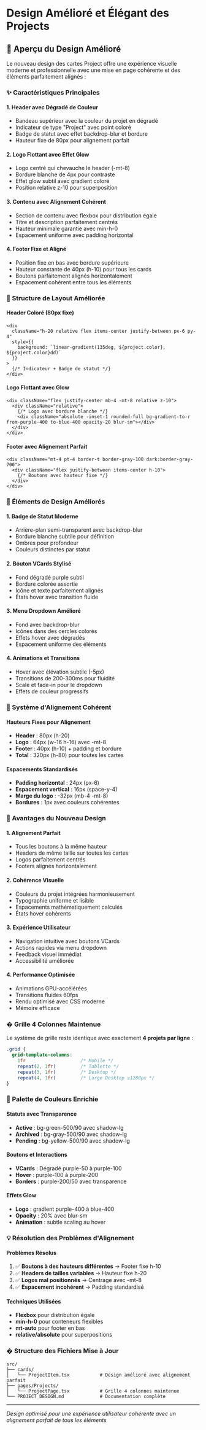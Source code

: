 # Design Amélioré et Élégant des Projects

## 🎨 Aperçu du Design Amélioré

Le nouveau design des cartes Project offre une expérience visuelle moderne et professionnelle avec une mise en page cohérente et des éléments parfaitement alignés :

### ✨ Caractéristiques Principales

#### 1. **Header avec Dégradé de Couleur**
- Bandeau supérieur avec la couleur du projet en dégradé
- Indicateur de type "Project" avec point coloré
- Badge de statut avec effet backdrop-blur et bordure
- Hauteur fixe de 80px pour alignement parfait

#### 2. **Logo Flottant avec Effet Glow**
- Logo centré qui chevauche le header (-mt-8)
- Bordure blanche de 4px pour contraste
- Effet glow subtil avec gradient coloré
- Position relative z-10 pour superposition

#### 3. **Contenu avec Alignement Cohérent**
- Section de contenu avec flexbox pour distribution égale
- Titre et description parfaitement centrés
- Hauteur minimale garantie avec min-h-0
- Espacement uniforme avec padding horizontal

#### 4. **Footer Fixe et Aligné**
- Position fixe en bas avec bordure supérieure
- Hauteur constante de 40px (h-10) pour tous les cards
- Boutons parfaitement alignés horizontalement
- Espacement cohérent entre tous les éléments

### 🎯 Structure de Layout Améliorée

#### Header Coloré (80px fixe)
```tsx
<div 
  className="h-20 relative flex items-center justify-between px-6 py-4"
  style={{
    background: `linear-gradient(135deg, ${project.color}, ${project.color}dd)`
  }}
>
  {/* Indicateur + Badge de statut */}
</div>
```

#### Logo Flottant avec Glow
```tsx
<div className="flex justify-center mb-4 -mt-8 relative z-10">
  <div className="relative">
    {/* Logo avec bordure blanche */}
    <div className="absolute -inset-1 rounded-full bg-gradient-to-r from-purple-400 to-blue-400 opacity-20 blur-sm"></div>
  </div>
</div>
```

#### Footer avec Alignement Parfait
```tsx
<div className="mt-4 pt-4 border-t border-gray-100 dark:border-gray-700">
  <div className="flex justify-between items-center h-10">
    {/* Boutons avec hauteur fixe */}
  </div>
</div>
```

### 🎨 Éléments de Design Améliorés

#### 1. **Badge de Statut Moderne**
- Arrière-plan semi-transparent avec backdrop-blur
- Bordure blanche subtile pour définition
- Ombres pour profondeur
- Couleurs distinctes par statut

#### 2. **Bouton VCards Stylisé**
- Fond dégradé purple subtil
- Bordure colorée assortie
- Icône et texte parfaitement alignés
- États hover avec transition fluide

#### 3. **Menu Dropdown Amélioré**
- Fond avec backdrop-blur
- Icônes dans des cercles colorés
- Effets hover avec dégradés
- Espacement uniforme des éléments

#### 4. **Animations et Transitions**
- Hover avec élévation subtile (-5px)
- Transitions de 200-300ms pour fluidité
- Scale et fade-in pour le dropdown
- Effets de couleur progressifs

### 📏 Système d'Alignement Cohérent

#### Hauteurs Fixes pour Alignement
- **Header** : 80px (h-20)
- **Logo** : 64px (w-16 h-16) avec -mt-8
- **Footer** : 40px (h-10) + padding et bordure
- **Total** : 320px (h-80) pour toutes les cartes

#### Espacements Standardisés
- **Padding horizontal** : 24px (px-6)
- **Espacement vertical** : 16px (space-y-4)
- **Marge du logo** : -32px (mb-4 -mt-8)
- **Bordures** : 1px avec couleurs cohérentes

### 🎪 Avantages du Nouveau Design

#### 1. **Alignement Parfait**
- Tous les boutons à la même hauteur
- Headers de même taille sur toutes les cartes
- Logos parfaitement centrés
- Footers alignés horizontalement

#### 2. **Cohérence Visuelle**
- Couleurs du projet intégrées harmonieusement
- Typographie uniforme et lisible
- Espacements mathématiquement calculés
- États hover cohérents

#### 3. **Expérience Utilisateur**
- Navigation intuitive avec boutons VCards
- Actions rapides via menu dropdown
- Feedback visuel immédiat
- Accessibilité améliorée

#### 4. **Performance Optimisée**
- Animations GPU-accélérées
- Transitions fluides 60fps
- Rendu optimisé avec CSS moderne
- Mémoire efficace

### � Grille 4 Colonnes Maintenue

Le système de grille reste identique avec exactement **4 projets par ligne** :

```css
.grid {
  grid-template-columns: 
    1fr                    /* Mobile */
    repeat(2, 1fr)         /* Tablette */
    repeat(3, 1fr)         /* Desktop */
    repeat(4, 1fr)         /* Large Desktop ≥1280px */
}
```

### 🎨 Palette de Couleurs Enrichie

#### Statuts avec Transparence
- **Active** : bg-green-500/90 avec shadow-lg
- **Archived** : bg-gray-500/90 avec shadow-lg
- **Pending** : bg-yellow-500/90 avec shadow-lg

#### Boutons et Interactions
- **VCards** : Dégradé purple-50 à purple-100
- **Hover** : purple-100 à purple-200  
- **Borders** : purple-200/50 avec transparence

#### Effets Glow
- **Logo** : gradient purple-400 à blue-400
- **Opacity** : 20% avec blur-sm
- **Animation** : subtle scaling au hover

### 💡 Résolution des Problèmes d'Alignement

#### Problèmes Résolus
1. ✅ **Boutons à des hauteurs différentes** → Footer fixe h-10
2. ✅ **Headers de tailles variables** → Hauteur fixe h-20
3. ✅ **Logos mal positionnés** → Centrage avec -mt-8
4. ✅ **Espacement incohérent** → Padding standardisé

#### Techniques Utilisées
- **Flexbox** pour distribution égale
- **min-h-0** pour conteneurs flexibles
- **mt-auto** pour footer en bas
- **relative/absolute** pour superpositions

### � Structure des Fichiers Mise à Jour

```
src/
├── cards/
│   └── ProjectItem.tsx           # Design amélioré avec alignement parfait
├── pages/Projects/
│   └── ProjectPage.tsx           # Grille 4 colonnes maintenue
└── PROJECT_DESIGN.md             # Documentation complète
```

---

*Design optimisé pour une expérience utilisateur cohérente avec un alignement parfait de tous les éléments*
